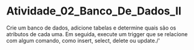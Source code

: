 # Atividade_02_Banco_De_Dados_II

Crie um banco de dados, adicione tabelas e determine quais são os atributos de cada uma.
Em seguida, execute um trigger que se relacione com algum comando, como insert, select, delete ou update./'
